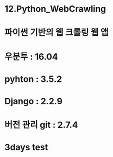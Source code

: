 # 12.Python_WebCrawling
# 파이썬 기반의 웹 크롤링 웹 앱 
# 우분투 : 16.04
# pyhton : 3.5.2
# Django : 2.2.9
# 버전 관리 git : 2.7.4
# 3days test

